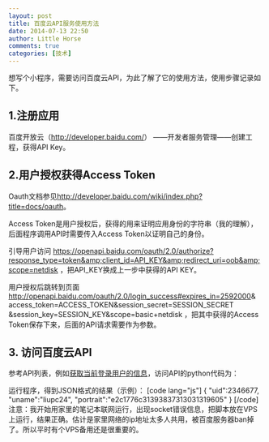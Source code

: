```yaml
---
layout: post
title: 百度云API服务使用方法
date: 2014-07-13 22:50
author: Little Horse
comments: true
categories: [技术]
---
```

想写个小程序，需要访问百度云API，为此了解了它的使用方法，使用步骤记录如下。
<h2>1.注册应用</h2>
百度开放云（<a href="http://developer.baidu.com/">http://developer.baidu.com/</a>） ——开发者服务管理——创建工程，获得API Key。
<h2>2.用户授权获得Access Token</h2>
Oauth文档参见<a href="http://developer.baidu.com/wiki/index.php?title=docs/oauth">http://developer.baidu.com/wiki/index.php?title=docs/oauth</a>。

Access Token是用户授权后，获得的用来证明应用身份的字符串（我的理解），后面程序调用API时需要传入Access Token以证明自己的身份。

引导用户访问 <a href="https://openapi.baidu.com/oauth/2.0/authorize?response_type=token&amp;client_id=API_KEY&amp;redirect_uri=oob&amp;scope=netdisk">https://openapi.baidu.com/oauth/2.0/authorize?response_type=token&amp;client_id=API_KEY&amp;redirect_uri=oob&amp;scope=netdisk</a> ，把API_KEY换成上一步中获得的API KEY。

用户授权后跳转到页面<a href="http://openapi.baidu.com/oauth/2.0/login_success#expires_in=2592000&amp; access_token=ACCESS_TOKEN&amp;session_secret=SESSION_SECRET &amp;session_key=SESSION_KEY&amp;scope=basic+netdisk">http://openapi.baidu.com/oauth/2.0/login_success#expires_in=2592000&amp; access_token=ACCESS_TOKEN&amp;session_secret=SESSION_SECRET &amp;session_key=SESSION_KEY&amp;scope=basic+netdisk</a> ，把其中获得的Access Token保存下来，后面的API请求需要作为参数。
<h2>3. 访问百度云API</h2>
参考API列表，例如<a href="http://developer.baidu.com/wiki/index.php?title=docs/oauth/rest/file_data_apis_list#.E8.8E.B7.E5.8F.96.E5.BD.93.E5.89.8D.E7.99.BB.E5.BD.95.E7.94.A8.E6.88.B7.E7.9A.84.E7.AE.80.E5.8D.95.E4.BF.A1.E6.81.AF">获取当前登录用户的信息</a>，访问API的python代码为：

<img alt="" src="http://manan.org/images/wp/2014/07/clip_image001.png" />

运行程序，得到JSON格式的结果（示例）：
[code lang="js"] 
{
  &quot;uid&quot;:2346677,
  &quot;uname&quot;:&quot;liupc24&quot;,
  &quot;portrait&quot;:&quot;e2c1776c31393837313031319605&quot;
}
 [/code]
注意：我开始用家里的笔记本联网运行，出现socket错误信息，把脚本放在VPS上运行，结果正确。估计是家里网络的ip地址太多人共用，被百度服务器ban掉了。所以平时有个VPS备用还是很重要的。
